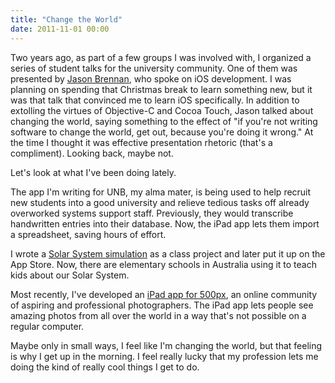 ```yaml
---
title: "Change the World"
date: 2011-11-01 00:00
---
```


Two years ago, as part of a few groups I was involved with, I organized a series of student talks for the university community. One of them was presented by [Jason Brennan](http://nearthespeedoflight.com/about), who spoke on iOS development. I was planning on spending that Christmas break to learn something new, but it was that talk that convinced me to learn iOS specifically. In addition to extolling the virtues of Objective-C and Cocoa Touch, Jason talked about changing the world, saying something to the effect of "if you're not writing software to change the world, get out, because you're doing it wrong." At the time I thought it was effective presentation rhetoric (that's a compliment). Looking back, maybe not.

Let's look at what I've been doing lately.

The app I'm writing for UNB, my alma mater, is being used to help recruit new students into a good university and relieve tedious tasks off already overworked systems support staff. Previously, they would transcribe handwritten entries into their database. Now, the iPad app lets them import a spreadsheet, saving hours of effort.

I wrote a [Solar System simulation](https://ashfurrow.com/index.php/projects/solar-system-simulation/) as a class project and later put it up on the App Store. Now, there are elementary schools in Australia using it to teach kids about our Solar System.

Most recently, I've developed an [iPad app for 500px](http://500px.com/ipad), an online community of aspiring and professional photographers. The iPad app lets people see amazing photos from all over the world in a way that's not possible on a regular computer.

Maybe only in small ways, I feel like I'm changing the world, but that feeling is why I get up in the morning. I feel really lucky that my profession lets me doing the kind of really cool things I get to do.

<!-- more -->

